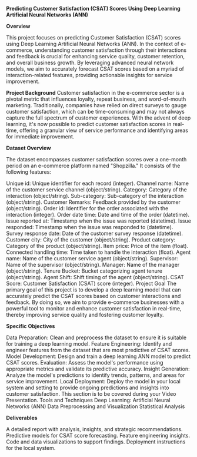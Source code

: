 **Predicting Customer Satisfaction (CSAT) Scores Using Deep Learning Artificial Neural Networks (ANN)**


**Overview**


This project focuses on predicting Customer Satisfaction (CSAT) scores using Deep Learning Artificial Neural Networks (ANN). In the context of e-commerce, understanding customer satisfaction through their interactions and feedback is crucial for enhancing service quality, customer retention, and overall business growth. By leveraging advanced neural network models, we aim to accurately forecast CSAT scores based on a myriad of interaction-related features, providing actionable insights for service improvement.



**Project Background**
Customer satisfaction in the e-commerce sector is a pivotal metric that influences loyalty, repeat business, and word-of-mouth marketing. Traditionally, companies have relied on direct surveys to gauge customer satisfaction, which can be time-consuming and may not always capture the full spectrum of customer experiences. With the advent of deep learning, it's now possible to predict customer satisfaction scores in real-time, offering a granular view of service performance and identifying areas for immediate improvement.

**Dataset Overview**


The dataset encompasses customer satisfaction scores over a one-month period on an e-commerce platform named "Shopzilla." It consists of the following features:

Unique id: Unique identifier for each record (integer).
Channel name: Name of the customer service channel (object/string).
Category: Category of the interaction (object/string).
Sub-category: Sub-category of the interaction (object/string).
Customer Remarks: Feedback provided by the customer (object/string).
Order id: Identifier for the order associated with the interaction (integer).
Order date time: Date and time of the order (datetime).
Issue reported at: Timestamp when the issue was reported (datetime).
Issue responded: Timestamp when the issue was responded to (datetime).
Survey response date: Date of the customer survey response (datetime).
Customer city: City of the customer (object/string).
Product category: Category of the product (object/string).
Item price: Price of the item (float).
Connected handling time: Time taken to handle the interaction (float).
Agent name: Name of the customer service agent (object/string).
Supervisor: Name of the supervisor (object/string).
Manager: Name of the manager (object/string).
Tenure Bucket: Bucket categorizing agent tenure (object/string).
Agent Shift: Shift timing of the agent (object/string).
CSAT Score: Customer Satisfaction (CSAT) score (integer).
Project Goal
The primary goal of this project is to develop a deep learning model that can accurately predict the CSAT scores based on customer interactions and feedback. By doing so, we aim to provide e-commerce businesses with a powerful tool to monitor and enhance customer satisfaction in real-time, thereby improving service quality and fostering customer loyalty.

**Specific Objectives**


Data Preparation: Clean and preprocess the dataset to ensure it is suitable for training a deep learning model.
Feature Engineering: Identify and engineer features from the dataset that are most predictive of CSAT scores.
Model Development: Design and train a deep learning ANN model to predict CSAT scores.
Evaluation: Assess the model's performance using appropriate metrics and validate its predictive accuracy.
Insight Generation: Analyze the model's predictions to identify trends, patterns, and areas for service improvement.
Local Deployment: Deploy the model in your local system and setting to provide ongoing predictions and insights into customer satisfaction. This section is to be covered during your Video Presentation.
Tools and Techniques
Deep Learning: Artificial Neural Networks (ANN)
Data Preprocessing and Visualization
Statistical Analysis


**Deliverables**


A detailed report with analysis, insights, and strategic recommendations.
Predictive models for CSAT score forecasting.
Feature engineering insights.
Code and data visualizations to support findings.
Deployment instructions for the local system.
